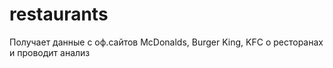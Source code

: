 # restaurants
Получает данные с оф.сайтов McDonalds, Burger King, KFC о ресторанах и проводит анализ
